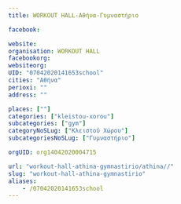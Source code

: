 ```yaml
---
title: WORKOUT HALL-Αθήνα-Γυμναστήριο

facebook:

website:
organisation: WORKOUT HALL
facebookorg:
websiteorg:
UID: "07042020141653school"
cities: "Αθήνα"
perioxi: ""
address: ""

places: [""]
categories: ["kleistou-xorou"]
subcategories: ["gym"]
categoryNoSLug: ["Κλειστού Χώρου"]
subcategoriesNoSLug: ["Γυμναστήριο"]

orgUID: org14042020004715

url: "workout-hall-athina-gymnastirio/athina//"
slug: "workout-hall-athina-gymnastirio"
aliases:
    - /07042020141653school
---
```





